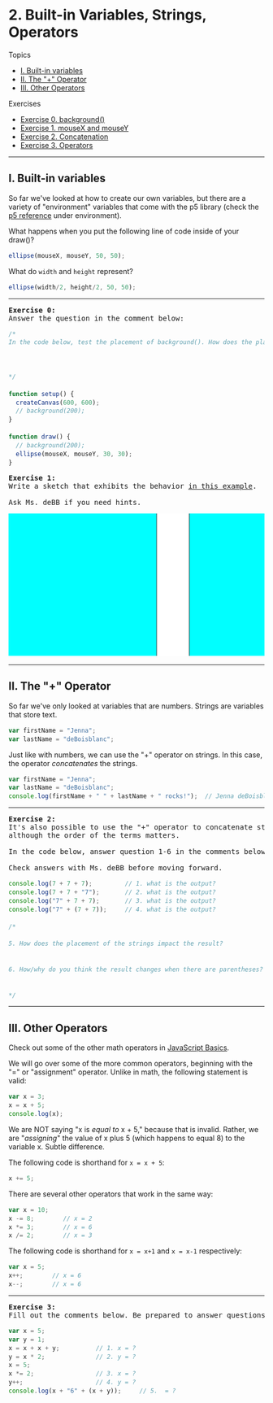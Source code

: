 # 2. Built-in Variables, Strings, Operators

Topics
* [I. Built-in variables](#i-built-in-variables)
* [II. The "+" Operator](#ii-the--operator)
* [III. Other Operators](#iii-other-operators)

Exercises
* [Exercise 0. background()](#ex0)
* [Exercise 1. mouseX and mouseY](#ex1)
* [Exercise 2. Concatenation](#ex2)
* [Exercise 3. Operators](#ex3)

---

## I. Built-in variables
So far we've looked at how to create our own variables, but there are a variety of "environment" variables that come with the p5 library (check the [p5 reference](https://p5js.org/reference/) under environment).

What happens when you put the following line of code inside of your draw()?

```JavaScript
ellipse(mouseX, mouseY, 50, 50);
```

What do `width` and `height` represent?

```JavaScript
ellipse(width/2, height/2, 50, 50);   
```

---

<a name="ex0"></a>
<pre>
<b>Exercise 0:</b>
Answer the question in the comment below:
</pre>

```javascript
/*
In the code below, test the placement of background(). How does the placement affect the output? Why?



*/

function setup() {
  createCanvas(600, 600);
  // background(200);
}

function draw() {
  // background(200);
  ellipse(mouseX, mouseY, 30, 30);
}
```

<a name="ex1"></a>
<pre>
<b>Exercise 1:</b>
Write a sketch that exhibits the behavior <a href="https://jennadeboisblanc.github.io/examples/c0d2e1/">in this example</a>.

Ask Ms. deBB if you need hints.
</pre>

[![alt text](images/bar.png)](https://jennadeboisblanc.github.io/examples/c0d2e1/)

---

## II. The "+" Operator

So far we've only looked at variables that are numbers. Strings are variables that store text.

```JavaScript
var firstName = "Jenna";
var lastName = "deBoisblanc";
```

Just like with numbers, we can use the "+" operator on strings. In this case, the operator *concatenates* the strings.

```javascript
var firstName = "Jenna";
var lastName = "deBoisblanc";
console.log(firstName + " " + lastName + " rocks!");  // Jenna deBoisblanc rocks!
```
---

<a name="ex2"></a>
<pre>
<b>Exercise 2:</b>
It's also possible to use the "+" operator to concatenate strings with numbers,
although the order of the terms matters.

In the code below, answer question 1-6 in the comments below.

Check answers with Ms. deBB before moving forward.
</pre>

```javascript
console.log(7 + 7 + 7);         // 1. what is the output?
console.log(7 + 7 + "7");       // 2. what is the output?
console.log("7" + 7 + 7);       // 3. what is the output?
console.log("7" + (7 + 7));     // 4. what is the output?

/*

5. How does the placement of the strings impact the result?


6. How/why do you think the result changes when there are parentheses?


*/
```
---

## III. Other Operators
Check out some of the other math operators in [JavaScript Basics](https://github.com/robynitp/networkedmedia/wiki/Javascript-Basics).

We will go over some of the more common operators, beginning with the "=" or "assignment" operator. Unlike in math, the following statement is valid:

```javascript
var x = 3;
x = x + 5;
console.log(x);
```
We are NOT saying "x is *equal to* x + 5," because that is invalid. Rather, we are "*assigning*" the value of x plus 5 (which happens to equal 8) to the variable x. Subtle difference.

The following code is shorthand for `x = x + 5`:

```javascript
x += 5;
```

There are several other operators that work in the same way:

```javascript
var x = 10;
x -= 8;        // x = 2
x *= 3;        // x = 6
x /= 2;        // x = 3
```

The following code is shorthand for `x = x+1` and `x = x-1` respectively:

```javascript
var x = 5;
x++;        // x = 6
x--;        // x = 6
```

---

<a name="ex3"></a>
<pre>
<b>Exercise 3:</b>
Fill out the comments below. Be prepared to answer questions like these with pencil and paper on quizzes.
</pre>

```javascript       
var x = 5;              
var y = 1;              
x = x + x + y;          // 1. x = ?
y = x * 2;              // 2. y = ?    
x = 5;  
x *= 2;                 // 3. x = ?
y++;                    // 4. y = ?
console.log(x + "6" + (x + y));     // 5.  = ?   
```
